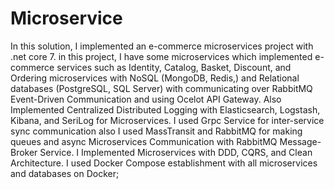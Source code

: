 # Microservice
In this solution, I implemented an e-commerce microservices project with .net core 7.
in this project, I have some microservices which implemented e-commerce services such as Identity, Catalog, Basket, Discount, and Ordering microservices with NoSQL (MongoDB, Redis,) and Relational databases (PostgreSQL, SQL Server) with communicating over RabbitMQ Event-Driven Communication and using Ocelot API Gateway.
Also Implemented Centralized Distributed Logging with  Elasticsearch, Logstash, Kibana, and SeriLog for Microservices.
I used Grpc Service for inter-service sync communication also I used MassTransit and RabbitMQ for making queues and
async Microservices Communication with RabbitMQ Message-Broker Service.
I Implemented Microservices with DDD, CQRS, and Clean Architecture.
I used Docker Compose establishment with all microservices and databases on Docker;
